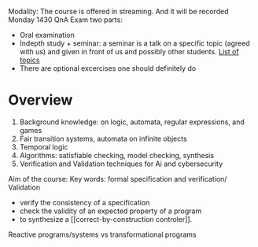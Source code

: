 Modality:
The course is offered in streaming. And it will be recorded
Monday 1430 QnA
Exam two parts:
- Oral examination
- Indepth study + seminar:
	 a seminar is a talk on a specific topic (agreed with us) and given in front of us and possibly other students.
	 [List of topics](https://users.dimi.uniud.it/~angelo.montanari/courses.php "https://users.dimi.uniud.it/~angelo.montanari/courses.php")
- There are optional excercises one should definitely do


# Overview
1. Background knowledge: on logic, automata, regular expressions, and games
2. Fair transition systems, automata on infinite objects
3. Temporal logic
4. Algorithms: satisfiable checking, model checking, synthesis
5. Verification and Validation techniques for Ai and cybersecurity

Aim of the course:
Key words:
formal specification and verification/ Validation
- verify the consistency of a specification
- check the validity of  an expected property of a program
- to synthesize a [[correct-by-construction controler]].

Reactive programs/systems vs transformational programs
